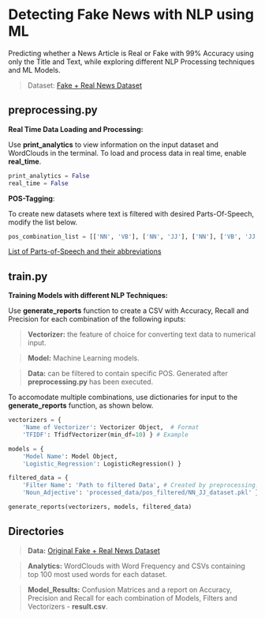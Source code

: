 # Detecting Fake News with NLP using ML

Predicting whether a News Article is Real or Fake with 99% Accuracy using only the Title and Text, while exploring different NLP Processing techniques and ML Models. 

>Dataset: [Fake + Real News Dataset](https://www.kaggle.com/datasets/clmentbisaillon/fake-and-real-news-dataset)

## preprocessing.py
__Real Time Data Loading and Processing:__

Use __print_analytics__ to view information on the input dataset and WordClouds in the terminal. 
To load and process data in real time, enable __real_time__. 
```python
print_analytics = False
real_time = False 
```

__POS-Tagging__:

To create new datasets where text is filtered with desired Parts-Of-Speech, modify the list below.
```python
pos_combination_list = [['NN', 'VB'], ['NN', 'JJ'], ['NN'], ['VB', 'JJ']]
```
[List of Parts-of-Speech and their abbreviations](https://www.ling.upenn.edu/courses/Fall_2003/ling001/penn_treebank_pos.html)
## train.py
__Training Models with different NLP Techniques:__

Use __generate_reports__ function to create a CSV with Accuracy, Recall and Precision for each combination of the following inputs:

>__Vectorizer:__ the feature of choice for converting text data to numerical input.

>__Model:__ Machine Learning models.

>__Data:__ can be filtered to contain specific POS. Generated after __preprocessing.py__ has been executed.

To accomodate multiple combinations, use dictionaries for input to the __generate_reports__ function, as shown below.

```python
vectorizers = {
    'Name of Vectorizer': Vectorizer Object,  # Format
    'TFIDF': TfidfVectorizer(min_df=10) } # Example

models = {
    'Model Name': Model Object, 
    'Logistic_Regression': LogisticRegression() }

filtered_data = {
    'Filter Name': 'Path to filtered Data', # Created by preprocessing.py
    'Noun_Adjective': 'processed_data/pos_filtered/NN_JJ_dataset.pkl' }

generate_reports(vectorizers, models, filtered_data)
```

## Directories
>__Data:__ [Original Fake + Real News Dataset](https://www.kaggle.com/datasets/clmentbisaillon/fake-and-real-news-dataset)

>__Analytics:__ WordClouds with Word Frequency and CSVs containing top 100 most used words for each dataset.

>__Model_Results:__ Confusion Matrices and a report on Accuracy, Precision and Recall for each combination of Models, Filters and Vectorizers - __result.csv__.
